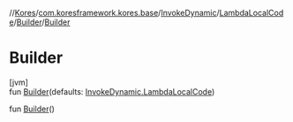 //[Kores](../../../../../index.md)/[com.koresframework.kores.base](../../../index.md)/[InvokeDynamic](../../index.md)/[LambdaLocalCode](../index.md)/[Builder](index.md)/[Builder](-builder.md)

# Builder

[jvm]\
fun [Builder](-builder.md)(defaults: [InvokeDynamic.LambdaLocalCode](../index.md))

fun [Builder](-builder.md)()
